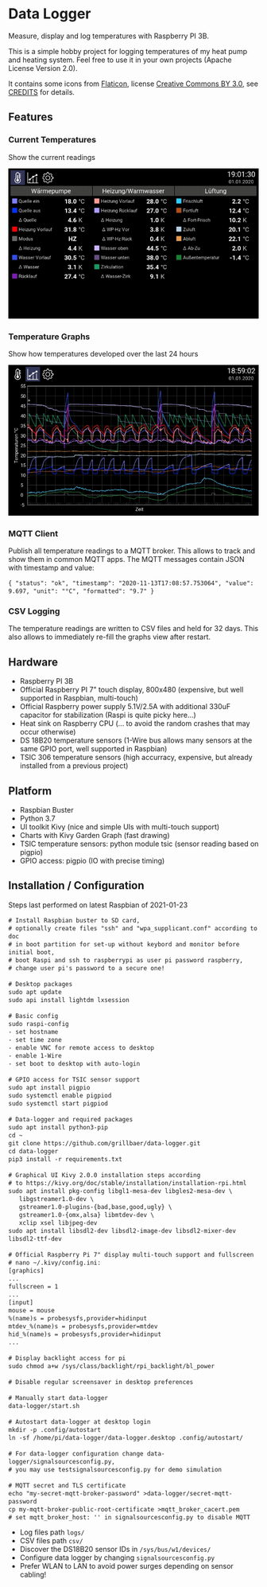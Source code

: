 # Data Logger
Measure, display and log temperatures with Raspberry PI 3B.

This is a simple hobby project for logging temperatures of my heat pump and heating system. 
Feel free to use it in your own projects (Apache License Version 2.0).

It contains some icons from [Flaticon](https://www.flaticon.com/), license [Creative Commons BY 3.0](http://creativecommons.org/licenses/by/3.0/), see [CREDITS](CREDITS.html) for details.

## Features

### Current Temperatures
Show the current readings

![Measurements View](screenshots/measurements.png)

### Temperature Graphs
Show how temperatures developed over the last 24 hours

![Graphs View](screenshots/graphs.png)

### MQTT Client
Publish all temperature readings to a MQTT broker. This allows to track and show them in common MQTT apps.
The MQTT messages contain JSON with timestamp and value:

    { "status": "ok", "timestamp": "2020-11-13T17:08:57.753064", "value": 9.697, "unit": "°C", "formatted": "9.7" }

### CSV Logging
The temperature readings are written to CSV files and held for 32 days. This also allows to immediately re-fill the graphs view after restart.

## Hardware

- Raspberry PI 3B
- Official Raspberry PI 7" touch display, 800x480 (expensive, but well supported in Raspbian, multi-touch)
- Official Raspberry power supply 5.1V/2.5A with additional 330uF capacitor for stabilization (Raspi is quite picky here...)
- Heat sink on Raspberry CPU (... to avoid the random crashes that may occur otherwise)
- DS 18B20 temperature sensors (1-Wire bus allows many sensors at the same GPIO port, well supported in Raspbian)
- TSIC 306 temperature sensors (high accurracy, expensive, but already installed from a previous project)

## Platform

- Raspbian Buster
- Python 3.7
- UI toolkit Kivy (nice and simple UIs with multi-touch support)
- Charts with Kivy Garden Graph (fast drawing)
- TSIC temperature sensors: python module tsic (sensor reading based on pigpio)
- GPIO access: pigpio (IO with precise timing)

## Installation / Configuration

Steps last performed on latest Raspbian of 2021-01-23
```
# Install Raspbian buster to SD card,
# optionally create files "ssh" and "wpa_supplicant.conf" according to doc
# in boot partition for set-up without keybord and monitor before initial boot,
# boot Raspi and ssh to raspberrypi as user pi password raspberry,
# change user pi's password to a secure one!

# Desktop packages
sudo apt update
sudo api install lightdm lxsession 

# Basic config
sudo raspi-config
- set hostname
- set time zone
- enable VNC for remote access to desktop
- enable 1-Wire
- set boot to desktop with auto-login

# GPIO access for TSIC sensor support
sudo apt install pigpio
sudo systemctl enable pigpiod
sudo systemctl start pigpiod

# Data-logger and required packages
sudo apt install python3-pip
cd ~
git clone https://github.com/grillbaer/data-logger.git
cd data-logger
pip3 install -r requirements.txt

# Graphical UI Kivy 2.0.0 installation steps according 
# to https://kivy.org/doc/stable/installation/installation-rpi.html
sudo apt install pkg-config libgl1-mesa-dev libgles2-mesa-dev \
   libgstreamer1.0-dev \
   gstreamer1.0-plugins-{bad,base,good,ugly} \
   gstreamer1.0-{omx,alsa} libmtdev-dev \
   xclip xsel libjpeg-dev
sudo apt install libsdl2-dev libsdl2-image-dev libsdl2-mixer-dev libsdl2-ttf-dev

# Official Raspberry Pi 7" display multi-touch support and fullscreen
# nano ~/.kivy/config.ini:
[graphics]
...
fullscreen = 1
...
[input]
mouse = mouse
%(name)s = probesysfs,provider=hidinput
mtdev_%(name)s = probesysfs,provider=mtdev
hid_%(name)s = probesysfs,provider=hidinput
...

# Display backlight access for pi
sudo chmod a+w /sys/class/backlight/rpi_backlight/bl_power

# Disable regular screensaver in desktop preferences

# Manually start data-logger
data-logger/start.sh

# Autostart data-logger at desktop login
mkdir -p .config/autostart
ln -sf /home/pi/data-logger/data-logger.desktop .config/autostart/

# For data-logger configuration change data-logger/signalsourcesconfig.py,
# you may use testsignalsourcesconfig.py for demo simulation

# MQTT secret and TLS certificate
echo "my-secret-mqtt-broker-password" >data-logger/secret-mqtt-password
cp my-mqtt-broker-public-root-certificate >mqtt_broker_cacert.pem
# set mqtt_broker_host: '' in signalsourcesconfig.py to disable MQTT
```

- Log files path `logs/`
- CSV files path `csv/`
- Discover the DS18B20 sensor IDs in `/sys/bus/w1/devices/` 
- Configure data logger by changing `signalsourcesconfig.py`
- Prefer WLAN to LAN to avoid power surges depending on sensor cabling!
